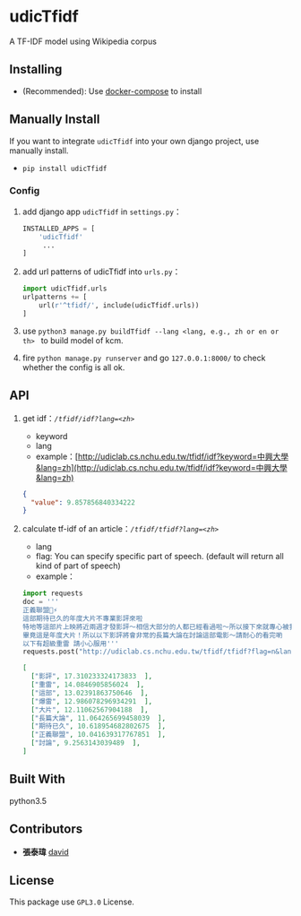 # udicTfidf

A TF-IDF model using Wikipedia corpus

## Installing

* (Recommended): Use [docker-compose](https://github.com/udicatnchu/udic-nlp-api) to install

## Manually Install

If you want to integrate `udicTfidf` into your own django project, use manually install.

* `pip install udicTfidf`

### Config

1. add django app `udicTfidf` in `settings.py`：

    ```python
    INSTALLED_APPS = [
        'udicTfidf'
         ...
    ]
    ```
2. add url patterns of udicTfidf into `urls.py`：

    ```python
    import udicTfidf.urls
    urlpatterns += [
        url(r'^tfidf/', include(udicTfidf.urls))
    ]
    ```
3. use `python3 manage.py buildTfidf --lang <lang, e.g., zh or en or th> ` to build model of kcm.

4. fire `python manage.py runserver` and go `127.0.0.1:8000/` to check whether the config is all ok.

## API

1. get idf：_`/tfidf/idf?lang=<zh>`_
    - keyword
    - lang
    - example：[http://udiclab.cs.nchu.edu.tw/tfidf/idf?keyword=中興大學&lang=zh](http://udiclab.cs.nchu.edu.tw/tfidf/idf?keyword=中興大學&lang=zh)

    ```json
    {
      "value": 9.857856840334222
    }
    ```

2. calculate tf-idf of an article：_`/tfidf/tfidf?lang=<zh>`_
    - lang
    - flag: You can specify specific part of speech. (default will return all kind of part of speech)
    - example： 
    ```python
    import requests
    doc = '''
    正義聯盟🦇⚡️
    這部期待已久的年度大片不專業影評來啦
    特地等這部片上映將近兩週才發影評～相信大部分的人都已經看過啦～所以接下來就專心被我爆雷和我一起討論吧
    畢竟這是年度大片！所以以下影評將會非常的長篇大論在討論這部電影～請耐心的看完喲
    以下有超級重雷 請小心服用'''
    requests.post("http://udiclab.cs.nchu.edu.tw/tfidf/tfidf?flag=n&lang=zh", {"doc":doc}).json()
    ```

    ```json
    [
      ["影評", 17.310233324173833  ],
      ["重雷", 14.0846905856024  ],
      ["這部", 13.02391863750646  ],
      ["爆雷", 12.986078296934291  ],
      ["大片", 12.11062567904188  ],
      ["長篇大論", 11.064265699458039  ],
      ["期待已久", 10.618954682802675  ],
      ["正義聯盟", 10.041639317767851  ],
      ["討論", 9.2563143039489  ],
    ]
    ```

## Built With

python3.5

## Contributors
* __張泰瑋__ [david](https://github.com/david30907d)

## License

This package use `GPL3.0` License.